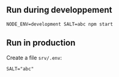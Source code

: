 ## Run during developpement

```
NODE_ENV=development SALT=abc npm start
```

## Run in production

Create a file `srv/.env`:

```
SALT="abc"
```
